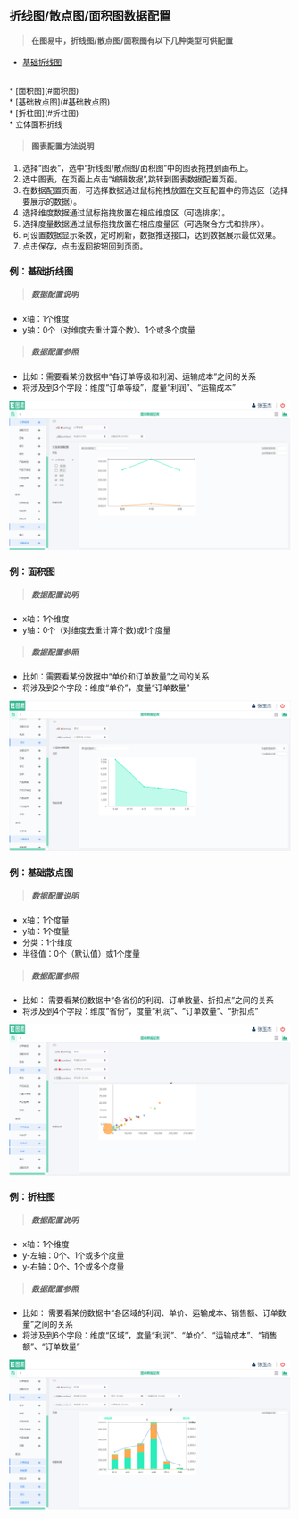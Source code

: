 
## 折线图/散点图/面积图数据配置

>#### 在图易中，折线图/散点图/面积图有以下几种类型可供配置

* [基础折线图](#基础折线图)
</br>
* [面积图](#面积图)
</br>
* [基础散点图](#基础散点图)
</br>
* [折柱图](#折柱图)
</br>
* 立体面积折线


>#### 图表配置方法说明

1.    选择“图表”，选中“折线图/散点图/面积图”中的图表拖拽到画布上。
2.    选中图表，在页面上点击“编辑数据”,跳转到图表数据配置页面。
3.    在数据配置页面，可选择数据通过鼠标拖拽放置在交互配置中的筛选区（选择要展示的数据）。
4.    选择维度数据通过鼠标拖拽放置在相应维度区（可选排序）。
5.    选择度量数据通过鼠标拖拽放置在相应度量区（可选聚合方式和排序）。
6.    可设置数据显示条数，定时刷新，数据推送接口，达到数据展示最优效果。
7.    点击保存，点击返回按钮回到页面。



### <span id="基础折线图">例：基础折线图 </span>

>##### 数据配置说明

 * x轴：1个维度
 * y轴：0个（对维度去重计算个数）、1个或多个度量

>##### 数据配置参照

 * 比如：需要看某份数据中“各订单等级和利润、运输成本”之间的关系
 * 将涉及到3个字段：维度“订单等级”，度量“利润”、“运输成本”

![](/assets/charts/charts_jczxt.jpg)



### <span id="面积图">例：面积图 </span>

>##### 数据配置说明

 * x轴：1个维度
 * y轴：0个（对维度去重计算个数)或1个度量

>##### 数据配置参照

 * 比如：需要看某份数据中“单价和订单数量”之间的关系
 * 将涉及到2个字段：维度“单价”，度量“订单数量”

![](/assets/charts/chart_mjt.jpg)




### <span id="基础散点图">例：基础散点图 </span>

>##### 数据配置说明

 * x轴：1个度量
 * y轴：1个度量
 * 分类：1个维度
 * 半径值：0个（默认值）或1个度量

>##### 数据配置参照

 * 比如： 需要看某份数据中“各省份的利润、订单数量、折扣点”之间的关系
 * 将涉及到4个字段：维度“省份”，度量“利润”、“订单数量”、“折扣点”

![](/assets/charts/charts_jcsdt.jpg)




### <span id="折柱图">例：折柱图</span>

>##### 数据配置说明

 * x轴：1个维度
 * y-左轴：0个、1个或多个度量
 * y-右轴：0个、1个或多个度量

>##### 数据配置参照

 * 比如： 需要看某份数据中“各区域的利润、单价、运输成本、销售额、订单数量”之间的关系
 * 将涉及到6个字段：维度“区域”，度量“利润”、“单价”、“运输成本”、“销售额”、“订单数量”

![](/assets/charts/charts_zzt.jpg)
